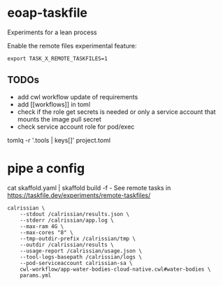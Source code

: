 # eoap-taskfile


Experiments for a lean process

Enable the remote files experimental feature:

```
export TASK_X_REMOTE_TASKFILES=1
```

## TODOs

- add cwl workflow update of requirements
- add [[workflows]] in toml
- check if the role get secrets is needed or only a service account that mounts the image pull secret
- check service account role for pod/exec


tomlq -r '.tools | keys[]' project.toml


# pipe a config 

cat skaffold.yaml | skaffold build -f -
See remote tasks in https://taskfile.dev/experiments/remote-taskfiles/



```
calrissian \
    --stdout /calrissian/results.json \
    --stderr /calrissian/app.log \
    --max-ram 4G \
    --max-cores "8" \
    --tmp-outdir-prefix /calrissian/tmp \
    --outdir /calrissian/results \
    --usage-report /calrissian/usage.json \
    --tool-logs-basepath /calrissian/logs \
    --pod-serviceaccount calrissian-sa \
    cwl-workflow/app-water-bodies-cloud-native.cwl#water-bodies \
    params.yml
```
